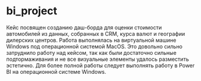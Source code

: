 # bi_project
Кейс посвящен созданию даш-борда для оценки стоимости автомобилей из данных, собранных в CRM, курса валют и географии дилерских центров.
Работа выполнялась на виртуальной машине Windows под операционной системой MacOS. Это довольно сильно затруднило работу над кейсом, так как были достаточно сильные подтормаживания и не все визуальные элементы удалось разместить эстетично. Для более полной работы следует выполнять работу в Power BI на операционной системе Windows.
